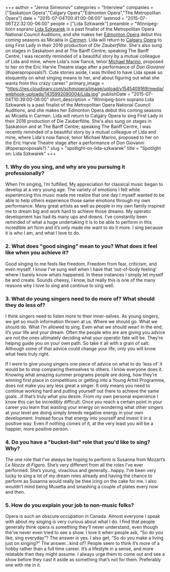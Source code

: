 +++
author = "Jenna Simeonov"
categories = "Interview"
companies = ["Saskatoon Opera","Calgary Opera","Edmonton Opera","The Metropolitan Opera"]
date = "2015-07-04T00:41:00-06:00"
lastmod = "2015-07-06T22:32:00-06:00"
people = ["Lida Szkwarek"]
preamble = "Winnipeg-born soprano [Lida Szkwarek](/scene/people/lida-szkwarek/) is a past finalist of the Metropolitan Opera National Council Auditions, and she makes her [Edmonton Opera](/scene/companies/edmonton-opera/) debut this coming seasons as Micaëla in [*Carmen*](http://www.edmontonopera.com/season/2015-16/carmen). Lida will return to [Calgary Opera](/scene/people/calgary-opera/) to sing First Lady in their 2016 production of *Die Zauberflöte*. She's also sung on stages in Saskatoon and at The Banff Centre; speaking The Banff Centre, I was recently reminded of a beautiful story by a mutual colleague of Lida and mine, where Lida's now fiancé, tenor [Michael Marino](https://twitter.com/marino_fulltime), proposed to her on the Eric Harvie Theatre stage after a performance of *Don Giovanni* (#operaproposals?). Cute stories aside, I was thrilled to have Lida speak so eloquently on what singing means to her, and  about figuring out what she wants from this crazy career."
primary_image = "https://res.cloudinary.com/schmopera/image/upload/v1545409169/media/webhook-uploads/1435992090004/Lida.jpg"
publishDate = "2015-07-04T10:39:00-06:00"
short_description = "Winnipeg-born soprano Lida Szkwarek is a past finalist of the Metropolitan Opera National Council Auditions, and she makes her Edmonton Opera debut this coming seasons as Micaëla in Carmen. Lida will return to Calgary Opera to sing First Lady in their 2016 production of Die Zauberflöte. She&#039;s also sung on stages in Saskatoon and at The Banff Centre; speaking The Banff Centre, I was recently reminded of a beautiful story by a mutual colleague of Lida and mine, where Lida&#039;s now fiancé, tenor Michael Marino, proposed to her on the Eric Harvie Theatre stage after a performance of Don Giovanni (#operaproposals?)."
slug = "spotlight-on-lida-szkwarek"
title = "Spotlight on: Lida Szkwarek"
+++

### 1. Why do you sing, and why are you pursuing it professionally?

When I’m singing, I’m fulfilled. My appreciation for classical music began to develop at a very young age. The variety of emotions I felt while experiencing this music made me realize that one day I myself wanted to be able to help others experience those same emotions through my own performance. Many great artists as well as people in my own family inspired me to dream big and work hard to achieve those dreams.  My operatic development has had its many ups and downs.  I’ve constantly been reminded of what a huge undertaking it is to be able to perform in this incredible art form and it’s only made me want to do it more. I sing because it is who I am, and what I love to do.

### 2. What does "good singing" mean to you? What does it feel like when you achieve it?

Good singing to me feels like freedom.  Freedom from fear, criticism, and even myself.  I know I’ve sung well when I have that ‘out-of-body feeling’ where I barely know whats happened. In these instances I simply let myself be and create. Sounds cheesy, I know, but really this is one of the many reasons why I love to sing and continue to sing well.

### 3. What do young singers need to do more of? What should they do less of?

I think singers need to listen more to their inner-selves.  As young singers, we get so much information thrown at us. Where we should go. What we should do. What I’m allowed to sing. Even what we should wear! In the end, it’s your life and your dream. Often the people who are are giving you advice are not the ones ultimately deciding what your operatic fate will be. They’re helping guide you on your own path. So take it all with a grain of salt. Although some of that advice could change your life, only you will know what feels truly right.  

If I were to give young singers one piece of advice on what to do ‘less of’ it would be to stop comparing themselves to others. I know everyone does it. Knowing what amazing summer programs people are doing, how they’re winning first place in competitions or getting into a Young Artist Programme, does not make you any less great a singer. It only means you need to continue working hard and putting yourself out there to achieve the same goals...if that’s truly what you desire. From my own personal experience I know this can be incredibly difficult. Once you reach a certain point in your career you learn that wasting your energy on wondering what other singers at your level are doing simply breeds negative energy in your own development. Instead focus that energy into yourself and invest it in a positive way. Even if nothing comes of it, at the very least you will be a happier, more positive person.  

### 4. Do you have a "bucket-list" role that you'd like to sing? Why?

The one role that I’ve always be hoping to perform is Susanna from Mozart’s *Le Nozze di Figaro*.  She’s very different from all the roles I’ve ever performed.  She’s young, vivacious and generally...happy.  I’ve been very lucky to sing a lot of my dream roles already and having the chance to perform as Susanna would really be thee icing on the cake for me.  I also wouldn’t mind being Musetta and smashing a couple of plates every now and then. 

### 5. How do you explain your job to non-music folks?

Opera is such an obscure occupation in Canada.  Almost everyone I speak with about my singing is very curious about what I do.  I find that people generally think opera is something they’ll never understand, even though the’ve never even tried to see a show.  I love it when people ask, “So do you like, sing everyday”?  The answer is yes.  I also get, “So do you make a living just on singing?” The answer...kind of? People seem to think it’s more of a hobby rather than a full time career. It’s a lifestyle in a sense, and more relatable then they might assume. I always urge them to come out and see a show before they cast it aside as something that’s not for them. Preferably one with me in it.  
